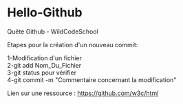 # Hello-Github
Quête Github - WildCodeSchool

Etapes pour la création d'un nouveau commit:

1-Modification d'un fichier<br />
2-git add Nom_Du_Fichier<br />
3-git status pour vérifier<br />
4-git commit -m "Commentaire concernant la modification"<br />

Lien sur une ressource :
<a href="https://github.com/w3c/html">https://github.com/w3c/html<a>
